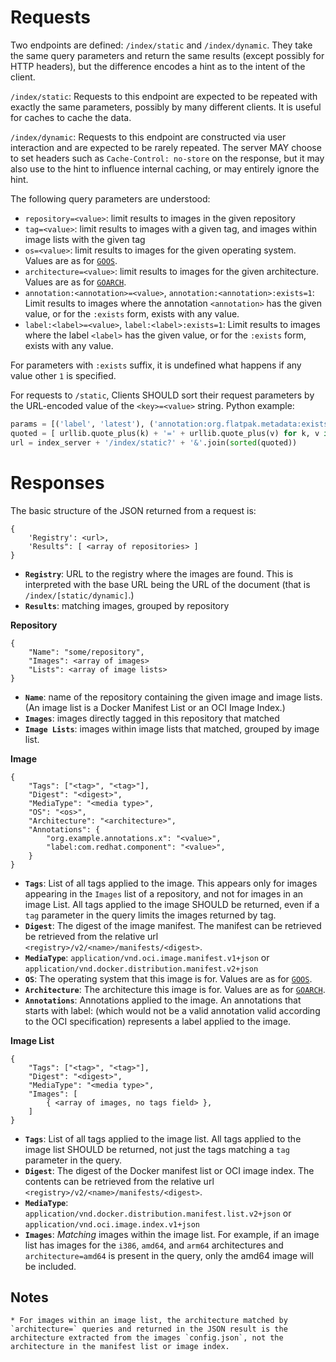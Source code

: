 Requests
========

Two endpoints are defined: `/index/static` and `/index/dynamic`. They take the
same query parameters and return the same results (except possibly for HTTP headers),
but the difference encodes a hint as to the intent of the client.

`/index/static`: Requests to this endpoint are expected to be repeated with exactly
the same parameters, possibly by many different clients. It is useful for caches to
cache the data.

`/index/dynamic`: Requests to this endpoint are constructed via user interaction
and are expected to be rarely repeated. The server MAY choose to set headers
such as `Cache-Control: no-store` on the response, but it may also use to the
hint to influence internal caching, or may entirely ignore the hint.

The following query parameters are understood:

- `repository=<value>`: limit results to images in the given repository
- `tag=<value>`: limit results to images with a given tag, and  images within image lists with the given tag
- `os=<value>`: limit results to images for the given operating system. Values are as for [`GOOS`](https://golang.org/doc/install/source#environment).
- `architecture=<value>`: limit results to images for the given architecture. Values are as for [`GOARCH`](https://golang.org/doc/install/source#environment).
- `annotation:<annotation>=<value>`, `annotation:<annotation>:exists=1`: Limit results to images where the annotation `<annotation>` has the given value, or for the `:exists` form, exists with any value.
- `label:<label>=<value>`, `label:<label>:exists=1`: Limit results to images where the label `<label>` has the given value, or for the `:exists` form, exists with any value.

For parameters with `:exists` suffix, it is undefined what happens if any value other `1` is specified.

For requests to `/static`, Clients SHOULD sort their request parameters by the URL-encoded value of the `<key>=<value>` string. Python example:

``` python
params = [('label', 'latest'), ('annotation:org.flatpak.metadata:exists', '1'), ('architecture': 'amd64')]
quoted = [ urllib.quote_plus(k) + '=' + urllib.quote_plus(v) for k, v in params ]
url = index_server + '/index/static?' + '&'.join(sorted(quoted))
```

Responses
=========

The basic structure of the JSON returned from a request is:

```
{
	'Registry': <url>,
	'Results": [ <array of repositories> ]
}
```

* **`Registry`**: URL to the registry where the images are found. This is interpreted with the base URL being the URL of the document (that is `/index/[static/dynamic]`.)
* **`Results`**: matching images, grouped by repository


**Repository**

```
{
	"Name": "some/repository",
	"Images": <array of images>
	"Lists": <array of image lists>
}
```

* **`Name`**: name of the repository containing the given image and image lists. (An image list is a Docker Manifest List or an OCI Image Index.)
* **`Images`**: images directly tagged in this repository that matched
* **`Image Lists`**: images within image lists that matched, grouped by image list.

**Image**

```
{
	"Tags": ["<tag>", "<tag>"],
	"Digest": "<digest>",
	"MediaType": "<media type>",
	"OS": "<os>",
	"Architecture": "<architecture>",
	"Annotations": {
		"org.example.annotations.x": "<value>",
		"label:com.redhat.component": "<value>",
	}
}
```

* **`Tags`**: List of all tags applied to the image. This appears only for images appearing in the `Images` list of a repository, and not for images in an image List. All tags applied to the image SHOULD be returned, even if a `tag` parameter in the query limits the images returned by tag.
* **`Digest`**: The digest of the image manifest. The manifest can be retrieved be retrieved from the relative url `<registry>/v2/<name>/manifests/<digest>`.
* **`MediaType`**: `application/vnd.oci.image.manifest.v1+json` or `application/vnd.docker.distribution.manifest.v2+json`
* **`OS`**: The operating system that this image is for. Values are as for [`GOOS`](https://golang.org/doc/install/source#environment).
* **`Architecture`**: The architecture this image is for. Values are as for [`GOARCH`](https://golang.org/doc/install/source#environment).
* **`Annotations`**: Annotations applied to the image. An annotations that starts with label: (which would not be a valid annotation valid according to the OCI specification) represents a label applied to the image.

**Image List**

```
{
	"Tags": ["<tag>", "<tag>"],
	"Digest": "<digest>",
	"MediaType": "<media type>",
	"Images": [
		{ <array of images, no tags field> },
	]
}
```

* **`Tags`**: List of all tags applied to the image list. All tags applied to the image list SHOULD be returned, not just the tags matching a `tag` parameter in the query.
* **`Digest`**: The digest of the Docker manifest list or OCI image index. The contents can be retrieved from the relative url `<registry>/v2/<name>/manifests/<digest>`.
* **`MediaType`**: `application/vnd.docker.distribution.manifest.list.v2+json` or `application/vnd.oci.image.index.v1+json`
* **`Images`**: *Matching* images within the image list. For example, if an image list has images for the `i386`, `amd64`, and `arm64` architectures and `architecture=amd64` is present in the query, only the amd64 image will be included.

Notes
-----
	* For images within an image list, the architecture matched by `architecture=` queries and returned in the JSON result is the architecture extracted from the images `config.json`, not the architecture in the manifest list or image index.

